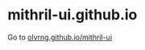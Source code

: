 # mithril-ui.github.io

Go to [olvrng.github.io/mithril-ui](https://olvrng.github.io/mithril-ui/bootstrap)

